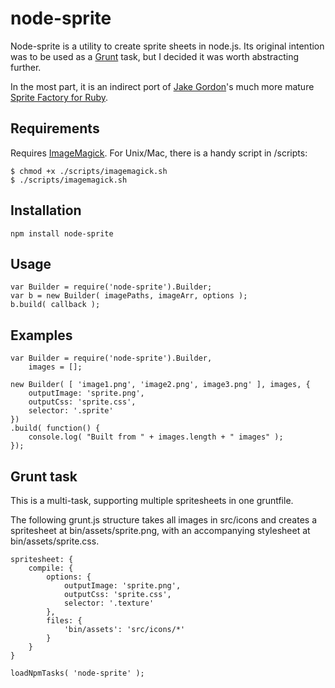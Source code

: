 # node-sprite

Node-sprite is a utility to create sprite sheets in node.js. Its original
intention was to be used as a [Grunt](https://github.com/cowboy/grunt) task,
but I decided it was worth abstracting further.

In the most part, it is an indirect port of
[Jake Gordon](https://github.com/jakesgordon)'s much more mature
[Sprite Factory for Ruby](https://github.com/jakesgordon/sprite-factory).

## Requirements

Requires [ImageMagick](http://www.imagemagick.org). For Unix/Mac, there
is a handy script in /scripts:

	$ chmod +x ./scripts/imagemagick.sh
	$ ./scripts/imagemagick.sh

## Installation

	npm install node-sprite

## Usage

	var Builder = require('node-sprite').Builder;
	var b = new Builder( imagePaths, imageArr, options );
	b.build( callback );

## Examples

	var Builder = require('node-sprite').Builder,
		images = [];
	
	new Builder( [ 'image1.png', 'image2.png', image3.png' ], images, {
		outputImage: 'sprite.png',
		outputCss: 'sprite.css',
		selector: '.sprite'
	})
	.build( function() {
		console.log( "Built from " + images.length + " images" );
	});

## Grunt task

This is a multi-task, supporting multiple spritesheets in one gruntfile.

The following grunt.js structure takes all images in src/icons and creates
a spritesheet at bin/assets/sprite.png, with an accompanying stylesheet at
bin/assets/sprite.css.

	spritesheet: {
		compile: {
			options: {
				outputImage: 'sprite.png',
				outputCss: 'sprite.css',
				selector: '.texture'
			},
			files: {
				'bin/assets': 'src/icons/*'
			}
		}
	}
	
	loadNpmTasks( 'node-sprite' );
